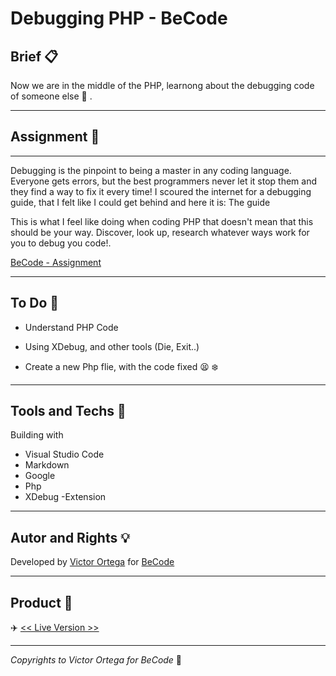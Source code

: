 # Debugging PHP - BeCode

## Brief :clipboard:

Now we are in the middle of the PHP, learnong about the debugging code of someone else :smoking: .

---

## Assignment :speech_balloon:

---

Debugging is the pinpoint to being a master in any coding language.
Everyone gets errors, but the best programmers never let it stop them and they find a way to fix it every time! I scoured the internet for a debugging guide, that I felt like I could get behind and here it is: The guide

This is what I feel like doing when coding PHP that doesn't mean that this should be your way. Discover, look up, research whatever ways work for you to debug you code!.

[BeCode - Assignment](https://github.com/becodeorg/gnt-yu-3-21/tree/master/3.The-Mountain/2.PHP-debugging)

---

## To Do :newspaper:

- Understand PHP Code

- Using XDebug, and other tools (Die, Exit..)

- Create a new Php flie, with the code fixed :tired_face: :snowflake:

---

## Tools and Techs :hammer:

Building with

- Visual Studio Code
- Markdown
- Google
- Php
- XDebug -Extension

---

## Autor and Rights :bulb:

Developed by [Victor Ortega](https://github.com/ortegaVictorBe) for [BeCode](https://becode.org/)

---

## Product :floppy_disk:

:airplane: [<< Live Version >>][address1]

[address1]: https://ortegavictorbe.github.io/php-Debugging/

---

_Copyrights to Victor Ortega for BeCode_ :memo:
